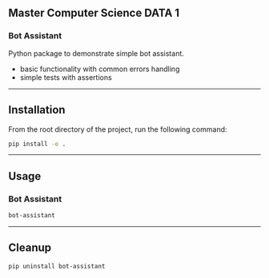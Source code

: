 ## Master Computer Science DATA 1

### Bot Assistant

Python package to demonstrate simple bot assistant.
* basic functionality with common errors handling
* simple tests with assertions
---

## Installation

From the root directory of the project, run the following command:

```bash
pip install -e .
```
---

## Usage

### Bot Assistant

```bash
bot-assistant
```
---

## Cleanup

```bash
pip uninstall bot-assistant
```
